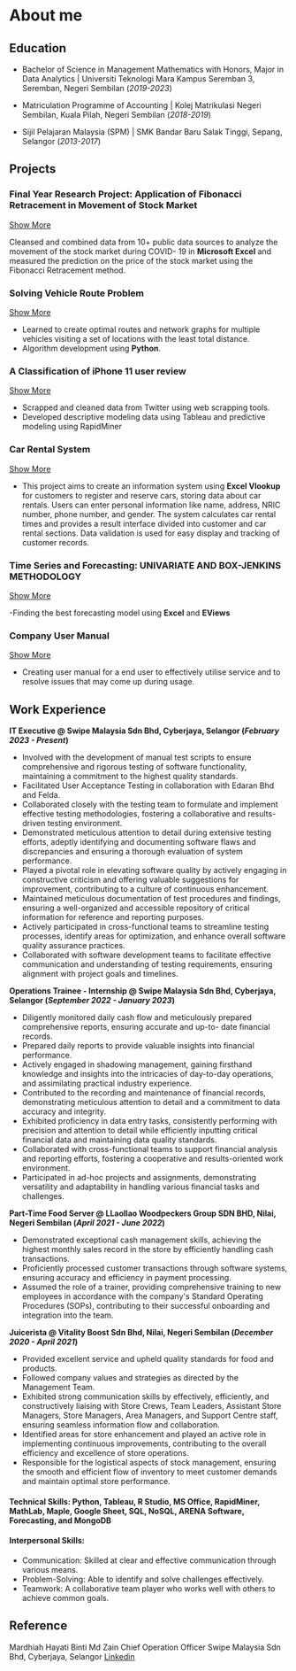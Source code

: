 # About me

## Education
- Bachelor of Science in Management Mathematics with Honors, Major in Data Analytics | Universiti Teknologi Mara Kampus Seremban 3, Seremban, Negeri Sembilan (_2019-2023_)					       		

- Matriculation Programme of Accounting	| Kolej Matrikulasi Negeri Sembilan, Kuala Pilah, Negeri Sembilan (_2018-2019_)	 			        		
- Sijil Pelajaran Malaysia (SPM) | SMK Bandar Baru Salak Tinggi, Sepang, Selangor (_2013-2017_)

## Projects
### Final Year Research Project: Application of Fibonacci Retracement in Movement of Stock Market
[Show More](https://drive.google.com/file/d/179-G0LRvAo7m4jbyP0NvBvNzaliAVBC9/view?usp=share_link)

Cleansed and combined data from 10+ public data sources to analyze the movement of the stock market during COVID- 19 in **Microsoft Excel** and measured the prediction on the price of the stock market using the Fibonacci Retracement method.

###  Solving Vehicle Route Problem 
[Show More](https://colab.research.google.com/drive/1LkV3JdsYze2FNazSZDfqGSsPRG_ZeJLv?usp=share_link)

- Learned to create optimal routes and network graphs for multiple vehicles visiting a set of locations with the least total distance.
- Algorithm development using **Python**.

### A Classification of iPhone 11 user review
[Show More](https://drive.google.com/file/d/17UVPsDact4kcbweQWO-u4AhxbfXd8sO_/view?usp=share_link)
- Scrapped and cleaned data from Twitter using web scrapping tools.
- Developed descriptive modeling data using Tableau and predictive modeling using RapidMiner

### Car Rental System
[Show More](https://drive.google.com/file/d/1EgQkcxGiSEKYmnQwOwdfqovwtmDqN1p8/view?usp=share_link)

- This project aims to create an information system using **Excel Vlookup** for customers to register and reserve cars, storing data about car rentals. Users can enter personal information like name, address, NRIC number, phone number, and gender. The system calculates car rental times and provides a result interface divided into customer and car rental sections. Data validation is used for easy display and tracking of customer records. 

### Time Series and Forecasting: UNIVARIATE AND BOX-JENKINS METHODOLOGY
[Show More](https://drive.google.com/file/d/16I-g79oD6mGoVDbB30eCIOttVU04G0b4/view?usp=share_link)

-Finding the best forecasting model using **Excel** and **EViews**

### Company User Manual
[Show More](https://drive.google.com/file/d/10xDUs74dCw2tYUsBgc-kGhkTXkSq6uJz/view?usp=share_link)

- Creating user manual for a end user to effectively utilise service and to resolve issues that may come up during usage. 

## Work Experience
**IT Executive @ Swipe Malaysia Sdn Bhd, Cyberjaya, Selangor (_February 2023 - Present_)**
- Involved with the development of manual test scripts to ensure comprehensive and rigorous testing of software
functionality, maintaining a commitment to the highest quality standards.
- Facilitated User Acceptance Testing in collaboration with Edaran Bhd and Felda.
- Collaborated closely with the testing team to formulate and implement effective testing methodologies, fostering a
collaborative and results-driven testing environment.
- Demonstrated meticulous attention to detail during extensive testing efforts, adeptly identifying and documenting
software flaws and discrepancies and ensuring a thorough evaluation of system performance.
- Played a pivotal role in elevating software quality by actively engaging in constructive criticism and offering valuable
suggestions for improvement, contributing to a culture of continuous enhancement.
- Maintained meticulous documentation of test procedures and findings, ensuring a well-organized and accessible
repository of critical information for reference and reporting purposes.
- Actively participated in cross-functional teams to streamline testing processes, identify areas for optimization, and
enhance overall software quality assurance practices.
- Collaborated with software development teams to facilitate effective communication and understanding of testing
requirements, ensuring alignment with project goals and timelines.

**Operations Trainee - Internship @ Swipe Malaysia Sdn Bhd, Cyberjaya, Selangor (_September 2022 - January 2023_)**
- Diligently monitored daily cash flow and meticulously prepared comprehensive reports, ensuring accurate and up-to-
date financial records.
- Prepared daily reports to provide valuable insights into financial performance.
- Actively engaged in shadowing management, gaining firsthand knowledge and insights into the intricacies of day-to-day
operations, and assimilating practical industry experience.
- Contributed to the recording and maintenance of financial records, demonstrating meticulous attention to detail and a
commitment to data accuracy and integrity.
- Exhibited proficiency in data entry tasks, consistently performing with precision and attention to detail while efficiently
inputting critical financial data and maintaining data quality standards.
- Collaborated with cross-functional teams to support financial analysis and reporting efforts, fostering a cooperative and
results-oriented work environment.
- Participated in ad-hoc projects and assignments, demonstrating versatility and adaptability in handling various financial
tasks and challenges.

**Part-Time Food Server @ LLaollao Woodpeckers Group SDN BHD, Nilai, Negeri Sembilan (_April 2021 - June 2022_)**
- Demonstrated exceptional cash management skills, achieving the highest monthly sales record in the store by efficiently
handling cash transactions.
- Proficiently processed customer transactions through software systems, ensuring accuracy and efficiency in payment
processing.
- Assumed the role of a trainer, providing comprehensive training to new employees in accordance with the company's
Standard Operating Procedures (SOPs), contributing to their successful onboarding and integration into the team.

**Juicerista @ Vitality Boost Sdn Bhd, Nilai, Negeri Sembilan (_December 2020 - April 2021_)**
- Provided excellent service and upheld quality standards for food and products.
- Followed company values and strategies as directed by the Management Team.
- Exhibited strong communication skills by effectively, efficiently, and constructively liaising with Store Crews, Team
Leaders, Assistant Store Managers, Store Managers, Area Managers, and Support Centre staff, ensuring seamless
information flow and collaboration.
- Identified areas for store enhancement and played an active role in implementing continuous improvements,
contributing to the overall efficiency and excellence of store operations.
- Responsible for the logistical aspects of stock management, ensuring the smooth and efficient flow of inventory to meet
customer demands and maintain optimal store performance.

#### Technical Skills: Python, Tableau, R Studio, MS Office, RapidMiner, MathLab, Maple, Google Sheet, SQL, NoSQL, ARENA Software, Forecasting, and MongoDB

#### Interpersonal Skills: 
- Communication: Skilled at clear and effective communication through various means.
- Problem-Solving: Able to identify and solve challenges effectively.
- Teamwork: A collaborative team player who works well with others to achieve common goals.

## Reference
Mardhiah Hayati Binti Md Zain
Chief Operation Officer
Swipe Malaysia Sdn Bhd, Cyberjaya, Selangor
[Linkedin](https://www.linkedin.com/in/mardhiah-hayati-md-zain-21152a42/)
